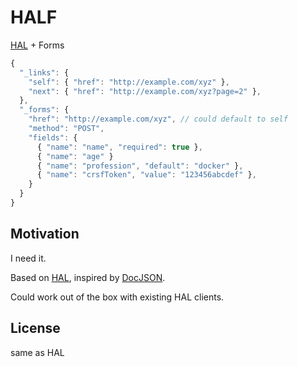 
# HALF

[HAL](http://stateless.co/hal_specification.html) + Forms

```js
{
  "_links": {
    "self": { "href": "http://example.com/xyz" },
    "next": { "href": "http://example.com/xyz?page=2" },
  },
  "_forms": {
    "href": "http://example.com/xyz", // could default to self
    "method": "POST",
    "fields": {
      { "name": "name", "required": true },
      { "name": "age" }
      { "name": "profession", "default": "docker" },
      { "name": "crsfToken", "value": "123456abcdef" },
    }
  }
}
```

## Motivation

I need it.

Based on [HAL](http://stateless.co/hal_specification.html), inspired by [DocJSON](https://github.com/docjson/docjson).

Could work out of the box with existing HAL clients.

## License

same as HAL

